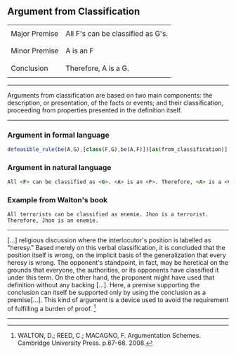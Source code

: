 ## Argument from Classification

<table>
  <tr>
    <td height="40">Major Premise</td>
    <td height="40">All F's can be classified as G's.</td>
  </tr>
  <tr>
    <td height="40">Minor Premise</td>
    <td height="40">A is an F</td>
  </tr>
  <tr>
     <td height="40">Conclusion</td>
     <td height="40">Therefore, A is a G.</td>
  </tr>
</table>

---

Arguments from classification are based on two main components: the description, or presentation, of the facts or events; and their classification, proceeding from properties presented in the definition itself. 

---

### Argument in formal language

```javascript
defeasible_rule(be(A,G),[class(F,G),be(A,F)])[as(from_classification)].
```

### Argument in natural language

```html
All <F> can be classified as <G>. <A> is an <F>. Therefore, <A> is a <G>.
```

### Example from Walton's book
```
All terrorists can be classified as enemie. Jhon is a terrorist. Therefore, Jhon is an enemie.
```
---

[...] religious discussion where the interlocutor's position is labelled as "heresy." Based merely on this verbal classification, it is concluded that the position itself is wrong, on the implicit basis of the generalization that every heresy is wrong. The opponent's standpoint, in fact, may be heretical on the grounds that everyone, the authorities, or its opponents have classified it under this term. On the other hand, the proponent might have used that definition without any backing [...]. Here, a premise supporting the conclusion can itself be supported only by using the conclusion as a premise[...]. This kind of argument is a device used to avoid the requirement of fulfilling a burden of proof. [^1]

---

[^1]: WALTON, D.; REED, C.; MACAGNO, F. Argumentation Schemes. Cambridge University Press. p.67-68. 2008. 
